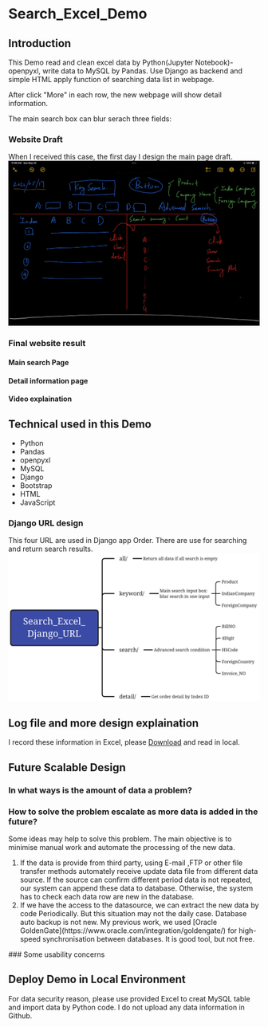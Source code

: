 # Search\_Excel\_Demo
## Introduction
This Demo read and clean excel data by Python(Jupyter Notebook)-openpyxl, write data to MySQL by Pandas. Use Django as backend and simple HTML apply function of searching data list in webpage.

After click "More" in each row, the new webpage will show detail information.

The main search box can blur serach three fields: 
### Website Draft
When I received this case, the first day I design the main page draft.
![Draft](https://github.com/lingwsh/Search_Excel_Demo/blob/main/img/01_draft.jpg)
### Final website result
#### Main search Page
#### Detail information page 
#### Video explaination

## Technical used in this Demo
<ul>
  <li>Python</li>
  <li>Pandas</li>
  <li>openpyxl</li>
  <li>MySQL</li>
  <li>Django</li>
  <li>Bootstrap</li>
  <li>HTML</li>
  <li>JavaScript</li>
</ul>

### Django URL design
This four URL are used in Django app Order. There are use for searching and return search results.
![Django_URL](https://github.com/lingwsh/Search_Excel_Demo/blob/main/img/02_Search_Excel_Django_URL1.png?raw=true)


## Log file and more design explaination
I record these information in Excel, please [Download](https://github.com/lingwsh/Search_Excel_Demo/blob/main/work_time_log.xlsx) and read in local.

## Future Scalable Design
### In what ways is the amount of data a problem?
### How to solve the problem escalate as more data is added in the future? 
Some ideas may help to solve this problem. The main objective is to minimise manual work and automate the processing of the new data.
<ol>
  <li>If the data is provide from third party, using E-mail ,FTP or other file transfer methods automately receive update data file from different data source. If the source can confirm different period data is not repeated, our system can append these data to database. Otherwise, the system has to check each data row are new in the database.</li>
  <li>If we have the access to the datasource, we can extract the new data by code Periodically. But this situation may not the daily case. Database auto backup is not new. My previous work, we used [Oracle GoldenGate](https://www.oracle.com/integration/goldengate/) for high-speed synchronisation between databases. It is good tool, but not free. </li>
</ol>
### Some usability concerns


## Deploy Demo in Local Environment
For data security reason, please use provided Excel to creat MySQL table and import data by Python code. I do not upload any data information in Github.
 